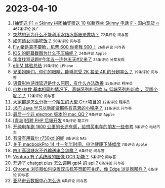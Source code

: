 # 2023-04-10

1. [[抽奖送卡] 🔥 Skinny 拼团抽奖赠送 10 张新西兰 Skinny 电话卡 - 国内现货 🔥](https://www.v2ex.com/t/931105) `467条评论` `推广`
1. [突然想到为什么不能利用水结冰膨胀来做功？](https://www.v2ex.com/t/931113) `72条评论` `问与答`
1. [如何请女同事吃饭？](https://www.v2ex.com/t/931139) `50条评论` `问与答`
1. [Fly 猪是真不要脸，机票 600 你卖我 900！](https://www.v2ex.com/t/931159) `26条评论` `问与答`
1. [IOS 的屏幕截图为什么不压缩呢？](https://www.v2ex.com/t/931120) `24条评论` `Apple`
1. [年度找骂话题#今年五一连休五天#又来了](https://www.v2ex.com/t/931154) `23条评论` `分享发现`
1. [eSIM 体验总结](https://www.v2ex.com/t/931149) `19条评论` `iPhone`
1. [兄弟姐妹们，你们的眼睛，能够忍受 2K 甚至 4K 的分辨率么？](https://www.v2ex.com/t/931108) `19条评论` `问与答`
1. [语音影响游戏延迟是什么原因，有什么办法改善](https://www.v2ex.com/t/931164) `15条评论` `程序员`
1. [价格/参数 基本相同的情况下，高端系列的旧款 与 低端系列的新款 ，买哪个呢？？](https://www.v2ex.com/t/931115) `12条评论` `问与答`
1. [大家都是怎么分析一个陌生的大型 C++项目的](https://www.v2ex.com/t/931104) `12条评论` `程序员`
1. [求问 Java 学习以后能做那些有意思的小程序？](https://www.v2ex.com/t/931131) `11条评论` `问与答`
1. [最后一个非 electron 版本的 mac QQ ?](https://www.v2ex.com/t/931169) `9条评论` `Apple`
1. [[青岛]招聘 PHP 后端开发](https://www.v2ex.com/t/931111) `9条评论` `酷工作`
1. [开纯电车跑 1600 公里的长途有感，给想买电车的朋友一些参考](https://www.v2ex.com/t/931172) `8条评论` `电动汽车`
1. [有没有用戴尔 r730xd 的呢](https://www.v2ex.com/t/931107) `8条评论` `NAS`
1. [关于 macbookPro 14 寸一年半时间，电池健康下降幅度](https://www.v2ex.com/t/931174) `7条评论` `Apple`
1. [四川高温缺水不外输送电会怎样？](https://www.v2ex.com/t/931175) `6条评论` `问与答`
1. [Ventura 有了系统级的图像 OCR 功能？](https://www.v2ex.com/t/931148) `6条评论` `问与答`
1. [开通了 chatgpt plus 怎么调用 gpt4 的 api ?](https://www.v2ex.com/t/931141) `6条评论` `问与答`
1. [Chrome 浏览器如何设置双击标签页即可关闭，像 Edge 浏览器那样？](https://www.v2ex.com/t/931127) `6条评论` `问与答`
1. [亚马逊云数据中心怎么选](https://www.v2ex.com/t/931109) `6条评论` `问与答`
